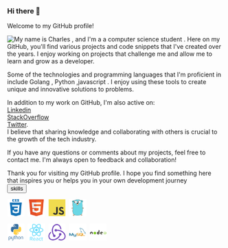 ### Hi there 👋

<!--
**Charleslit/Charleslit** is a ✨ _special_ ✨ repository because its `README.md` (this file) appears on your GitHub profile.

Here are some ideas to get you started:

- 🔭 I’m currently working on ...
 🌱 I’m currently learning https://github.com/devicons/devicon/blob/master/icons/go/go-original.svg
- 👯 I’m looking to collaborate on ...
- 🤔 I’m looking for help with ...
- 💬 Ask me about ...
- 📫 How to reach me: ...
- 😄 Pronouns: ...
- ⚡ Fun fact: ...
-->
Welcome to my GitHub profile!

<img src=" https://github.com/charles" title="My name is Charles" alt="My name is Charles" width="40" height="40"/>&nbsp;, and I'm a a computer science student . Here on my GitHub, you'll find various projects and code snippets that I've created over the years. I enjoy working on projects that challenge me and allow me to learn and grow as a developer.

Some of the technologies and programming languages that I'm proficient in include Golang , Python ,javascript . 
I enjoy using these tools to create unique and innovative solutions to problems.

In addition to my work on GitHub, I'm also active on:<br>
<a href="https://www.linkedin.com/in/momanyi-charles-b52b96250">Linkedin</a> <br>
 <a href="">StackOverflow </a><br>
 <a href="https://twitter.com/PowerLitmus">Twitter</a>.<br>
I believe that sharing knowledge and collaborating with others is crucial to the growth of the tech industry.

If you have any questions or comments about my projects, feel free to contact me. I'm always open to feedback and collaboration!

Thank you for visiting my GitHub profile. I hope you find something here that inspires you or helps you in your own development journey<br>
<button>skills</button>
<div>
   <img src="https://github.com/devicons/devicon/blob/master/icons/css3/css3-plain-wordmark.svg"  title="CSS3" alt="CSS" width="40" height="40"/>&nbsp;
  <img src="https://github.com/devicons/devicon/blob/master/icons/html5/html5-original.svg" title="HTML5" alt="HTML" width="40" height="40"/>&nbsp;
  <img src="https://github.com/devicons/devicon/blob/master/icons/javascript/javascript-original.svg" title="JavaScript" alt="JavaScript" width="40" height="40"/>&nbsp;
<img src=" https://github.com/devicons/devicon/blob/master/icons/go/go-original.svg" title="Go" alt="Go" width="40" height="40"/>&nbsp;

  <img src="https://github.com/devicons/devicon/blob/master/icons/python/python-original-wordmark.svg" title="Python" alt="Java" width="40" height="40"/>&nbsp;
  <img src="https://github.com/devicons/devicon/blob/master/icons/react/react-original-wordmark.svg" title="React" alt="React" width="40" height="40"/>&nbsp;
  <img src="https://github.com/devicons/devicon/blob/master/icons/redux/redux-original.svg" title="Redux" alt="Redux " width="40" height="40"/>&nbsp;
  <img src="https://github.com/devicons/devicon/blob/master/icons/mysql/mysql-original-wordmark.svg" title="MySQL"  alt="MySQL" width="40" height="40"/>&nbsp;
  <img src="https://github.com/devicons/devicon/blob/master/icons/nodejs/nodejs-original-wordmark.svg" title="NodeJS" alt="NodeJS" width="40" height="40"/>&nbsp;
</div>

